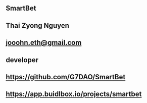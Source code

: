 ## SmartBet

## Thai Zyong Nguyen

## jooohn.eth@gmail.com

## developer

## https://github.com/G7DAO/SmartBet

## https://app.buidlbox.io/projects/smartbet

## 
